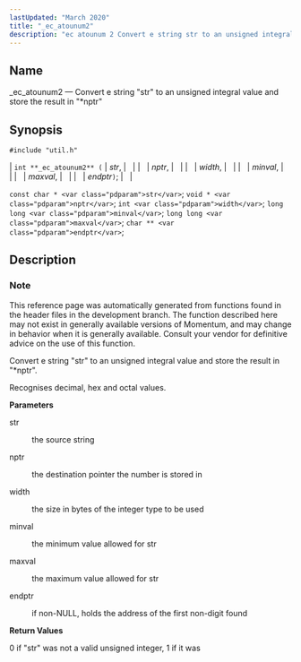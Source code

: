 ```yaml
---
lastUpdated: "March 2020"
title: "_ec_atounum2"
description: "ec atounum 2 Convert e string str to an unsigned integral value and store the result in nptr int ec atounum 2 str nptr width minval maxval endptr const char str void nptr int width long long minval long long maxval char endptr This reference page was automatically generated from..."
---
```


<a name="apis._ec_atounum2"></a> 
## Name

_ec_atounum2 — Convert e string "str" to an unsigned integral value and store the result in "*nptr"

## Synopsis

`#include "util.h"`

| `int **_ec_atounum2** (` | <var class="pdparam">str</var>, |   |
|   | <var class="pdparam">nptr</var>, |   |
|   | <var class="pdparam">width</var>, |   |
|   | <var class="pdparam">minval</var>, |   |
|   | <var class="pdparam">maxval</var>, |   |
|   | <var class="pdparam">endptr</var>`)`; |   |

`const char * <var class="pdparam">str</var>`;
`void * <var class="pdparam">nptr</var>`;
`int <var class="pdparam">width</var>`;
`long long <var class="pdparam">minval</var>`;
`long long <var class="pdparam">maxval</var>`;
`char ** <var class="pdparam">endptr</var>`;<a name="idp49519520"></a> 
## Description

### Note

This reference page was automatically generated from functions found in the header files in the development branch. The function described here may not exist in generally available versions of Momentum, and may change in behavior when it is generally available. Consult your vendor for definitive advice on the use of this function.

Convert e string "str" to an unsigned integral value and store the result in "*nptr".

Recognises decimal, hex and octal values.

**<a name="idp49522912"></a> Parameters**

<dl class="variablelist">

<dt>str</dt>

<dd>

the source string

</dd>

<dt>nptr</dt>

<dd>

the destination pointer the number is stored in

</dd>

<dt>width</dt>

<dd>

the size in bytes of the integer type to be used

</dd>

<dt>minval</dt>

<dd>

the minimum value allowed for str

</dd>

<dt>maxval</dt>

<dd>

the maximum value allowed for str

</dd>

<dt>endptr</dt>

<dd>

if non-NULL, holds the address of the first non-digit found

</dd>

</dl>

**<a name="idp49534944"></a> Return Values**

0 if "str" was not a valid unsigned integer, 1 if it was